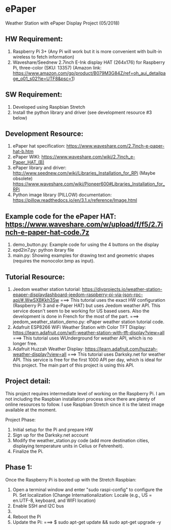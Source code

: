 # ePaper
Weather Station with ePaper Display Project (05/2018)

HW Requirement:
---------------
1. Raspberry Pi 3+ (Any Pi will work but it is more convenient with built-in wireless to fetch information)
2. Waveshare/Seednew 2.7inch E-Ink display HAT (264x176) for Raspberry Pi, three-color (SKU: 13357)
(Amazon link: https://www.amazon.com/gp/product/B079M3G84Z/ref=oh_aui_detailpage_o01_s02?ie=UTF8&psc=1)

SW Requirement:
---------------
1. Developed using Raspbian Stretch
2. Install the python library and driver (see development resource #3 below)

Development Resource:
---------------------
1. ePaper hat specification: https://www.waveshare.com/2.7inch-e-paper-hat-b.htm
2. ePaper WIKI: https://www.waveshare.com/wiki/2.7inch_e-Paper_HAT_(B)
3. ePaper library and driver: http://www.seednew.com/wiki/Libraries_Installation_for_RPi (Maybe obsolete)
                              https://www.waveshare.com/wiki/Pioneer600#Libraries_Installation_for_RPi
4. Python image library (PILLOW) documentation: https://pillow.readthedocs.io/en/3.1.x/reference/Image.html

Example code for the ePaper HAT: https://www.waveshare.com/w/upload/f/f5/2.7inch-e-paper-hat-code.7z
--------------------------------
1. demo_button.py: Example code for using the 4 buttons on the display
2. epd2in7.py: python ibrary file
3. main.py: Showing examples for drawing text and geometric shapes (requires the monocolor.bmp as input).

Tutorial Resource:
------------------
1. Jeedom weather station tutorial: https://diyprojects.io/weather-station-epaper-displaydashboard-jeedom-raspberry-pi-via-json-rpc-api/#.WwSXBKkh3Sw
===> This tutorial uses the exact HW configuration (Raspberry Pi 3 and e-Paper HAT) but uses Jeedom weather API. This service doesn't seem to be working for US based users. Also the development is done in French for the most of the part.
===> jeedom_weather_station_demo.py: ePaper weather station tutorial code.
2. Adafruit ESP8266 WiFi Weather Station with Color TFT Display: https://learn.adafruit.com/wifi-weather-station-with-tft-display?view=all
===> This tutorial uses WUnderground for weather API, which is no longer free.
3. Adafruit Huzzah Weather Display: https://learn.adafruit.com/huzzah-weather-display?view=all
===> This tutorial uses Darksky.net for weather API. This service is free for the first 1000 API per day, which is ideal for this project. The main part of this project is using this API.

Project detail:
---------------
This project requires intermediate level of working on the Raspberry Pi. I am not including the Raspbian installation process since
there are plenty of online resources to follow. I use Raspbian Stretch since it is the latest image available at the moment.

   Project Phase:
   1. Initial setup for the Pi and prepare HW
   2. Sign up for the Darksky.net account
   3. Modify the weather_station.py code (add more destination cities, displaying temperature units in Celius or Fehrenheit).
   4. Finalize the Pi.


Phase 1:
--------
Once the Raspberry Pi is booted up with the Stretch Raspbian:

1. Open a terminal window and enter "sudo raspi-config" to configure the Pi. Set localization (Change Internationalization: Locale (e.g., US = en.UTF-8, keyboard, and WIFI location)
2. Enable SSH and I2C bus
3. 
4. Reboot the Pi
5. Update the Pi: ===> $ sudo apt-get update && sudo apt-get upgrade -y

